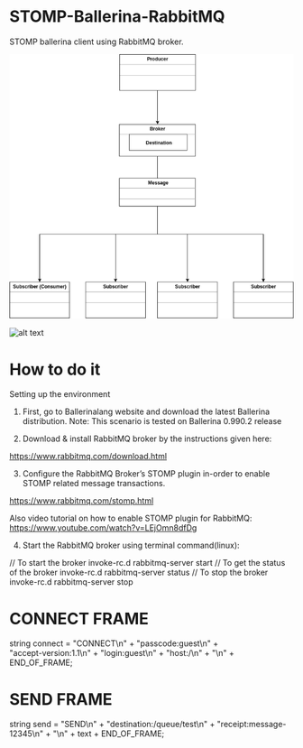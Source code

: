 # STOMP-Ballerina-RabbitMQ
STOMP ballerina client using RabbitMQ broker.

![alt text](https://github.com/BilalRifas/STOMP-Ballerina-RabbitMQ/blob/master/STOMP%20Diagram.png)

![alt text](https://cdn-images-1.medium.com/max/800/1*6-dgobKL8tTQCXBsBPadqw.png)

# How to do it
Setting up the environment

1. First, go to Ballerinalang website and download the latest Ballerina distribution.
Note: This scenario is tested on Ballerina 0.990.2 release

2. Download & install RabbitMQ broker by the instructions given here:

https://www.rabbitmq.com/download.html

3. Configure the RabbitMQ Broker’s STOMP plugin in-order to enable STOMP related message transactions.

https://www.rabbitmq.com/stomp.html

Also video tutorial on how to enable STOMP plugin for RabbitMQ: https://www.youtube.com/watch?v=LEjOmn8dfDg

4. Start the RabbitMQ broker using terminal command(linux):

// To start the broker
invoke-rc.d rabbitmq-server start
// To get the status of the broker
invoke-rc.d rabbitmq-server status
// To stop the broker
invoke-rc.d rabbitmq-server stop

 # CONNECT FRAME
  string connect = "CONNECT\n" + 
                   "passcode:guest\n" +  
                   "accept-version:1.1\n" + 
                   "login:guest\n" + 
                   "host:/\n" + 
                   "\n" + 
                   END_OF_FRAME;
                          
 # SEND FRAME
 string send = "SEND\n" + 
               "destination:/queue/test\n" + 
               "receipt:message-12345\n" + 
               "\n" + 
               text + 
               END_OF_FRAME;
